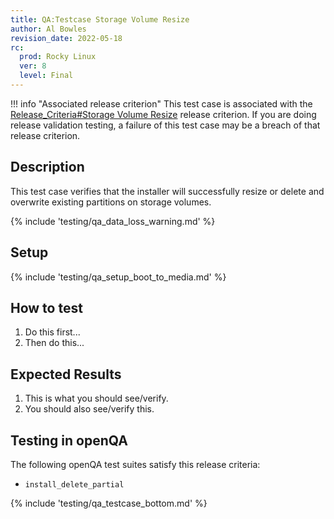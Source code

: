 ```yaml
---
title: QA:Testcase Storage Volume Resize
author: Al Bowles
revision_date: 2022-05-18
rc:
  prod: Rocky Linux
  ver: 8
  level: Final
---
```


!!! info "Associated release criterion"
    This test case is associated with the [Release_Criteria#Storage Volume Resize](../release_criteria.md#storage-volume-resize) release criterion. If you are doing release validation testing, a failure of this test case may be a breach of that release criterion.

## Description
This test case verifies that the installer will successfully resize or delete and overwrite existing partitions on storage volumes.

{% include 'testing/qa_data_loss_warning.md' %}

## Setup
{% include 'testing/qa_setup_boot_to_media.md' %}

## How to test
1. Do this first...
2. Then do this...

## Expected Results
1. This is what you should see/verify.
2. You should also see/verify this.

## Testing in openQA
The following openQA test suites satisfy this release criteria:
- `install_delete_partial`

{% include 'testing/qa_testcase_bottom.md' %}
